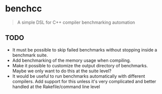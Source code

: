 # benchcc

> A simple DSL for C++ compiler benchmarking automation

## TODO
- It must be possible to skip failed benchmarks without stopping inside a
  benchmark suite.
- Add benchmarking of the memory usage when compiling.
- Make it possible to customize the output directory of benchmarks. Maybe we
  only want to do this at the suite level?
- It would be useful to run benchmarks automatically with different compilers.
  Add support for this unless it's very complicated and better handled at the
  Rakefile/command line level